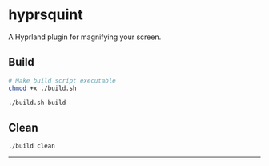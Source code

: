 # hyprsquint

A Hyprland plugin for magnifying your screen.

## Build

```bash
# Make build script executable
chmod +x ./build.sh

./build.sh build
```

## Clean

```bash
./build clean
```

___
